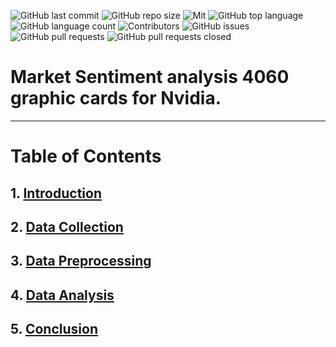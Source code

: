 [//]: # ([![Build Status]&#40;https://github.com/danila12315454/HW-Card-Game/actions/workflows/CI.yml/badge.svg&#41;]&#40;https://github.com/danila12315454/HW-Card-Game/actions/workflows/CI.yml/badge.svg&#41;)
[//]: # ([![Qodana Status]&#40;https://img.shields.io/badge/Qodana-Passed-green?logo=quizlet&#41;]&#40;https://github.com/danila12315454/HW-Card-Game/actions?query=workflow%3AQodana&#41;)
![GitHub last commit](https://img.shields.io/github/last-commit/danila12315454/Big-data-Analytics?logo=git)
![GitHub repo size](https://img.shields.io/github/repo-size/danila12315454/Big-data-Analytics?logo=files)
![Mit](https://img.shields.io/github/license/danila12315454/Big-data-Analytics?logo=gitbook)
![GitHub top language](https://img.shields.io/github/languages/top/danila12315454/Big-data-Analytics?logo=openmediavault)
![GitHub language count](https://img.shields.io/github/languages/count/danila12315454/Big-data-Analytics?logo=codeium)
![Contributors](https://img.shields.io/github/contributors/danila12315454/Big-data-Analytics?logo=cyberdefenders)
![GitHub issues](https://img.shields.io/github/issues/danila12315454/Big-data-Analytics?logo=github)
![GitHub pull requests](https://img.shields.io/github/issues-pr/danila12315454/Big-data-Analytics?logo=github)
![GitHub pull requests closed](https://img.shields.io/github/issues-pr-closed/danila12315454/Big-data-Analytics?logo=github)

# __Market Sentiment analysis 4060 graphic cards for Nvidia.__


---

# Table of Contents
## 1. [Introduction](assets/Introduction.md)
## 2. [Data Collection](assets/Data-Collection.md)
## 3. [Data Preprocessing](assets/Data-Preprocessing.md)
## 4. [Data Analysis](assets/Data-Analysis.md)
## 5. [Conclusion](assets/Conclusion.md)